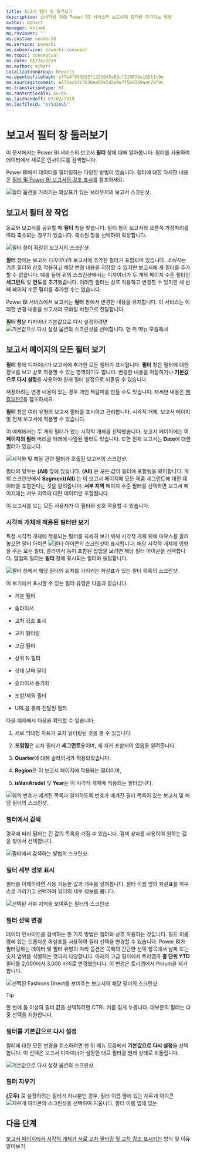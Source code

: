 ```yaml
---
title: 보고서 필터 창 둘러보기
description: 소비자를 위해 Power BI 서비스의 보고서에 필터를 추가하는 방법
author: mihart
manager: kvivek
ms.reviewer: ''
ms.custom: seodec18
ms.service: powerbi
ms.subservice: powerbi-consumer
ms.topic: conceptual
ms.date: 06/24/2019
ms.author: mihart
LocalizationGroup: Reports
ms.openlocfilehash: ef7e4f556832f1323043a80cf219678a16511c9e
ms.sourcegitcommit: e67bacbfc5638ee97e3d2e0e7f5bd2d9aac78f9c
ms.translationtype: HT
ms.contentlocale: ko-KR
ms.lasthandoff: 07/02/2019
ms.locfileid: "67532855"
---
```

# <a name="take-a-tour-of-the-report-filters-pane"></a>보고서 필터 창 둘러보기

이 문서에서는 Power BI 서비스의 보고서 **필터** 창에 대해 알아봅니다. 필터를 사용하여 데이터에서 새로운 인사이트를 검색합니다.

Power BI에서 데이터를 필터링하는 다양한 방법이 있습니다. 필터에 대한 자세한 내용은 [필터 및 Power BI 보고서의 강조 표시](../power-bi-reports-filters-and-highlighting.md)를 참조하세요.

![필터 옵션을 가리키는 화살표가 있는 브라우저의 보고서 스크린샷.](media/end-user-report-filter/power-bi-browser-new2.png)

## <a name="working-with-the-report-filters-pane"></a>보고서 필터 창 작업

동료와 보고서를 공유할 때 **필터** 창을 찾습니다. 필터 창이 보고서의 오른쪽 가장자리를 따라 축소되는 경우가 있습니다. 축소된 창을 선택하여 확장합니다.

![필터 창이 확장된 보고서의 스크린샷.](media/end-user-report-filter/power-bi-filter-pane.png)

**필터** 창에는 보고서 *디자이너*가 보고서에 추가한 필터가 포함되어 있습니다. *소비자*는 기존 필터와 상호 작용하고 해당 변경 내용을 저장할 수 있지만 보고서에 새 필터를 추가할 수 없습니다. 예를 들어 위의 스크린샷에서는 디자이너가 두 개의 페이지 수준 필터인 **세그먼트** 및 **연도**를 추가했습니다. 이러한 필터는 상호 작용하고 변경할 수 있지만 세 번째 페이지 수준 필터를 추가할 수는 없습니다.

Power BI 서비스에서 보고서는 **필터** 창에서 변경한 내용을 유지합니다. 이 서비스는 이러한 변경 내용을 보고서의 모바일 버전으로 전달합니다.

**필터 창**을 디자이너 기본값으로 다시 설정하려면 ![기본값으로 다시 설정 옵션의 스크린샷](media/end-user-report-filter/power-bi-reset.png)을 선택합니다. 맨 위 메뉴 모음에서

## <a name="view-all-the-filters-for-a-report-page"></a>보고서 페이지의 모든 필터 보기

**필터** 창에 디자이너가 보고서에 추가한 모든 필터가 표시됩니다. **필터** 창은 필터에 대한 정보를 보고 상호 작용할 수 있는 영역이기도 합니다. 변경한 내용을 저장하거나 **기본값으로 다시 설정**을 사용하여 원래 필터 설정으로 되돌릴 수 있습니다.

저장하려는 변경 내용이 있는 경우 개인 책갈피를 만들 수도 있습니다.  자세한 내용은 [책갈피란?](end-user-bookmarks.md)을 참조하세요.

**필터** 창은 여러 유형의 보고서 필터를 표시하고 관리합니다. 시각적 개체, 보고서 페이지 및 전체 보고서에 적용할 수 있습니다.

이 예제에서는 두 개의 필터가 있는 시각적 개체를 선택했습니다. 보고서 페이지에는 **이 페이지의 필터** 머리글 아래에 나열된 필터도 있습니다. 또한 전체 보고서는 **Date**에 대한 필터가 있습니다.

![시각화 및 해당 관련 필터가 호출된 보고서의 스크린샷.](media/end-user-report-filter/power-bi-all-filters2.png)

필터의 일부는 **(All)** 옆에 있습니다. **(All)** 은 모든 값이 필터에 포함됨을 의미합니다. 위의 스크린샷에서 **Segment(All)** 는 이 보고서 페이지에 모든 제품 세그먼트에 대한 데이터를 포함한다는 것을 알려줍니다. **서부 지역** 페이지 수준 필터를 선택하면 보고서 페이지에는 서부 지역에 대한 데이터만 포함됩니다.

이 보고서를 보는 모든 사용자가 이 필터와 상호 작용할 수 있습니다.

### <a name="view-only-those-filters-applied-to-a-visual"></a>시각적 개체에 적용된 필터만 보기

특정 시각적 개체에 적용되는 필터를 자세히 보기 위해 시각적 개체 위에 마우스를 올려 놓으면 필터 아이콘 ![필터 아이콘의 스크린샷](media/end-user-report-filter/power-bi-filter-icon.png)이 표시됩니다. 해당 시각적 개체에 영향을 주는 모든 필터, 슬라이서 등이 포함된 팝업을 보려면 해당 필터 아이콘을 선택합니다. 팝업의 필터는 **필터** 창에 표시되는 필터와 동일합니다.

![필터 창에서 해당 필터의 위치를 가리키는 화살표가 있는 필터 목록의 스크린샷.](media/end-user-report-filter/power-bi-hover-visual-filter.png)

이 보기에서 표시할 수 있는 필터 유형은 다음과 같습니다.

- 기본 필터

- 슬라이서

- 교차 강조 표시

- 교차 필터링

- 고급 필터

- 상위 N 필터

- 상대 날짜 필터

- 슬라이서 동기화

- 포함/제외 필터

- URL을 통해 전달된 필터

다음 예제에서 다음을 확인할 수 있습니다.

1. 세로 막대형 차트가 교차 필터링된 것을 볼 수 있습니다.

1. **포함됨**은 교차 필터가 **세그먼트**용이며, 세 개가 포함되어 있음을 알려줍니다.

1. **Quarter**에 대해 슬라이서가 적용되었습니다.

1. **Region**은 이 보고서 페이지에 적용되는 필터이며,

1. **isVanArsdel** 및 **Year**는 이 시각적 개체에 적용되는 필터입니다.

![위의 번호가 매겨진 목록과 일치하도록 번호가 매겨진 필터 목록이 있는 보고서 및 해당 필터의 스크린샷.](media/end-user-report-filter/power-bi-visual-pop-up.png)

### <a name="search-in-a-filter"></a>필터에서 검색

경우에 따라 필터는 긴 값의 목록을 가질 수 있습니다. 검색 상자를 사용하여 원하는 값을 찾아서 선택합니다.

![필터에서 검색하는 방법의 스크린샷.](media/end-user-report-filter/power-bi-fiter-search.png)

### <a name="display-filter-details"></a>필터 세부 정보 표시

필터를 이해하려면 사용 가능한 값과 개수를 살펴봅니다.  필터 이름 옆의 화살표를 마우스로 가리키고 선택하여 필터의 세부 정보를 봅니다.
  
![선택된 서부 지역을 보여주는 필터의 스크린샷.](media/end-user-report-filter/power-bi-expand-filter.png)

### <a name="change-filter-selections"></a>필터 선택 변경

데이터 인사이트를 검색하는 한 가지 방법은 필터와 상호 작용하는 것입니다. 필드 이름 옆에 있는 드롭다운 화살표를 사용하여 필터 선택을 변경할 수 있습니다.  Power BI가 필터링하는 데이터 및 필터 유형의 따라 옵션은 목록의 간단한 선택 항목에서 날짜 또는 숫자 범위를 식별하는 것까지 다양합니다. 아래의 고급 필터에서 트리맵의 **총 단위 YTD** 필터를 2,000에서 3,000 사이로 변경했습니다. 이 변경은 트리맵에서 Prirum을 제거합니다.
  
![선택된 Fashions Direct를 보여주는 보고서와 해당 필터의 스크린샷.](media/end-user-report-filter/power-bi-filter-treemap.png)

> [!TIP]
> 한 번에 둘 이상의 필터 값을 선택하려면 CTRL 키를 길게 누릅니다. 대부분의 필터는 다중 선택을 지원합니다.

### <a name="reset-filter-to-default"></a>필터를 기본값으로 다시 설정

필터에 대한 모든 변경을 취소하려면 맨 위 메뉴 모음에서 **기본값으로 다시 설정**을 선택합니다.  이 선택은 보고서 디자이너가 설정한 대로 필터를 원래 상태로 되돌립니다.

![기본값으로 다시 설정 옵션의 스크린샷.](media/end-user-report-filter/power-bi-reset.png)

### <a name="clear-a-filter"></a>필터 지우기

**(모두)** 로 설정하려는 필터가 하나뿐인 경우, 필터 이름 옆에 있는 지우개 아이콘 ![지우개 아이콘의 스크린샷](media/end-user-report-filter/power-bi-eraser-icon.png)을 선택하여 지웁니다. 필터 이름 옆에 있는
  
<!--  too much detail for consumers

## Types of filters: text field filters
### List mode
Ticking a checkbox either selects or deselects the value. The **All** checkbox can be used to toggle the state of all checkboxes on or off. The checkboxes represent all the available values for that field.  As you adjust the filter, the restatement updates to reflect your choices. 

![list mode filter](media/end-user-report-filter/power-bi-restatement-new.png)

Note how the restatement now says "is Mar, Apr or May".

### Advanced mode
Select **Advanced Filtering** to switch to advanced mode. Use the dropdown controls and text boxes to identify which fields to include. By choosing between **And** and **Or**, you can build complex filter expressions. Select the **Apply Filter** button when you've set the values you want.  

![advanced mode](media/end-user-report-filter/power-bi-advanced.png)

## Types of filters: numeric field filters
### List mode
If the values are finite, selecting the field name displays a list.  See **Text field filters** &gt; **List mode** above for help using checkboxes.   

### Advanced mode
If the values are infinite or represent a range, selecting the field name opens the advanced filter mode. Use the dropdown and text boxes to specify a range of values that you want to see. 

![advanced filter](media/end-user-report-filter/power-bi-dropdown-and-text.png)

By choosing between **And** and **Or**, you can build complex filter expressions. Select the **Apply Filter** button when you've set the values you want.

## Types of filters: date and time
### List mode
If the values are finite, selecting the field name displays a list.  See **Text field filters** &gt; **List mode** above for help using checkboxes.   

### Advanced mode
If the field values represent date or time, you can specify a start/end time when using Date/Time filters.  

![datetime filter](media/end-user-report-filter/pbi_date-time-filters.png)

-->

## <a name="next-steps"></a>다음 단계

[보고서 페이지에서 시각적 개체가 서로 교차 필터링 및 교차 강조 표시되는](end-user-interactions.md) 방식 및 이유 알아보기